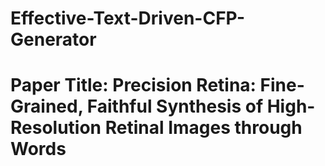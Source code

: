 # Effective-Text-Driven-CFP-Generator
# Paper Title: Precision Retina: Fine-Grained, Faithful Synthesis of High-Resolution Retinal Images through Words
